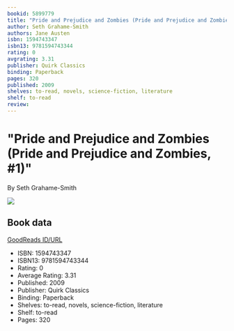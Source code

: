 ```yaml
---
bookid: 5899779
title: "Pride and Prejudice and Zombies (Pride and Prejudice and Zombies, #1)"
author: Seth Grahame-Smith
authors: Jane Austen
isbn: 1594743347
isbn13: 9781594743344
rating: 0
avgrating: 3.31
publisher: Quirk Classics
binding: Paperback
pages: 320
published: 2009
shelves: to-read, novels, science-fiction, literature
shelf: to-read
review: 
---
```


# "Pride and Prejudice and Zombies (Pride and Prejudice and Zombies, #1)"

By Seth Grahame-Smith

![](https://i.gr-assets.com/images/S/compressed.photo.goodreads.com/books/1320449653l/5899779.jpg)

## Book data

[GoodReads ID/URL](https://www.goodreads.com/book/show/5899779)

- ISBN: 1594743347
- ISBN13: 9781594743344
- Rating: 0
- Average Rating: 3.31
- Published: 2009
- Publisher: Quirk Classics
- Binding: Paperback
- Shelves: to-read, novels, science-fiction, literature
- Shelf: to-read
- Pages: 320


